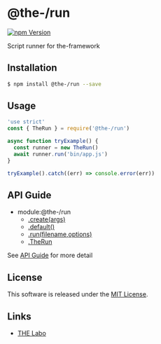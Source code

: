 @the-/run
==========

<!---
This file is generated by @the-/templates. Do not update manually.
--->

<!-- Badge Start -->
<a name="badges"></a>

[![npm Version][bd_npm_shield_url]][bd_npm_url]

[bd_repo_url]: https://github.com/the-labo/the
[bd_npm_url]: http://www.npmjs.org/package/@the-/run
[bd_npm_shield_url]: http://img.shields.io/npm/v/@the-/run.svg?style=flat

<!-- Badge End -->


<!-- Description Start -->
<a name="description"></a>

Script runner for the-framework

<!-- Description End -->


<!-- Overview Start -->
<a name="overview"></a>




<!-- Overview End -->


<!-- Sections Start -->
<a name="sections"></a>

<!-- Section from "doc/readme/01.Installation.md.hbs" Start -->

<a name="section-doc-readme-01-installation-md"></a>

Installation
-----

```bash
$ npm install @the-/run --save
```


<!-- Section from "doc/readme/01.Installation.md.hbs" End -->

<!-- Section from "doc/readme/02.Usage.md.hbs" Start -->

<a name="section-doc-readme-02-usage-md"></a>

Usage
---------

```javascript
'use strict'
const { TheRun } = require('@the-/run')

async function tryExample() {
  const runner = new TheRun()
  await runner.run('bin/app.js')
}

tryExample().catch((err) => console.error(err))

```


<!-- Section from "doc/readme/02.Usage.md.hbs" End -->


<!-- Sections Start -->

<a name="api"></a>

## API Guide


- module:@the-/run
  - [.create(args)](./doc/api/api.md#module_@the-/run.create)
  - [.default()](./doc/api/api.md#module_@the-/run.default)
  - [.run(filename,options)](./doc/api/api.md#module_@the-/run.run)
  - [.TheRun](./doc/api/api.md#module_@the-/run.TheRun)

See [API Guide](./doc/api/api.md) for more detail


<!-- LICENSE Start -->
<a name="license"></a>

License
-------
This software is released under the [MIT License](https://github.com/the-labo/the/blob/master/LICENSE).

<!-- LICENSE End -->


<!-- Links Start -->
<a name="links"></a>

Links
------

+ [THE Labo][the_labo_url]

[the_labo_url]: https://github.com/the-labo

<!-- Links End -->
